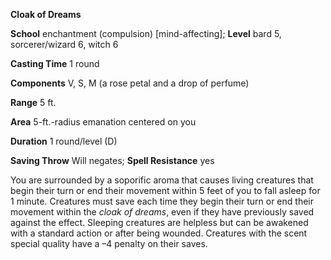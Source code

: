  **Cloak of Dreams**

**School** enchantment (compulsion) [mind-affecting]; **Level** bard 5, sorcerer/wizard 6, witch 6

**Casting Time** 1 round

**Components** V, S, M (a rose petal and a drop of perfume)

**Range** 5 ft.

**Area** 5-ft.-radius emanation centered on you

**Duration** 1 round/level (D)

**Saving Throw** Will negates; **Spell Resistance** yes

You are surrounded by a soporific aroma that causes living creatures that begin their turn or end their movement within 5 feet of you to fall asleep for 1 minute. Creatures must save each time they begin their turn or end their movement within the _cloak of dreams_, even if they have previously saved against the effect. Sleeping creatures are helpless but can be awakened with a standard action or after being wounded. Creatures with the scent special quality have a –4 penalty on their saves.

